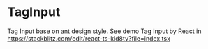 # TagInput
Tag Input base on ant design style.
See demo Tag Input by React in https://stackblitz.com/edit/react-ts-kid8tv?file=index.tsx
